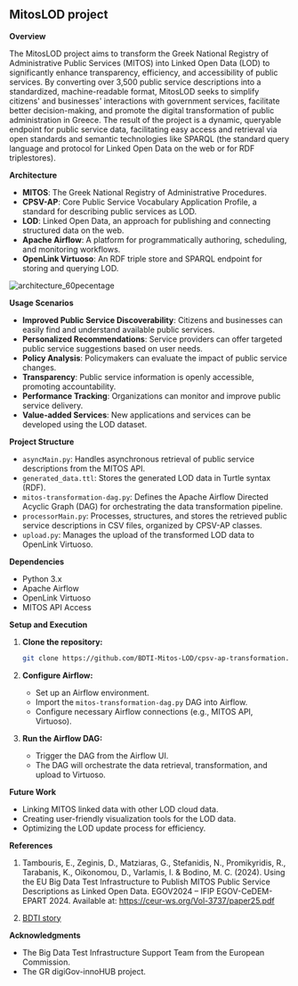 ## MitosLOD project

**Overview**

The MitosLOD project aims to transform the Greek National Registry of Administrative Public Services (MITOS) into Linked Open Data (LOD) to significantly enhance transparency, efficiency, and accessibility of public services. By converting over 3,500 public service descriptions into a standardized, machine-readable format, MitosLOD seeks to simplify citizens' and businesses' interactions with government services, facilitate better decision-making, and promote the digital transformation of public administration in Greece. The result of the project is a dynamic, queryable endpoint for public service data, facilitating easy access and retrieval via open standards and semantic technologies like SPARQL (the standard query language and protocol for Linked Open Data on the web or for RDF triplestores). 


**Architecture**
*   **MITOS**: The Greek National Registry of Administrative Procedures.
*   **CPSV-AP**: Core Public Service Vocabulary Application Profile, a standard for describing public services as LOD.
*   **LOD**: Linked Open Data, an approach for publishing and connecting structured data on the web.
*   **Apache Airflow**: A platform for programmatically authoring, scheduling, and monitoring workflows.
*   **OpenLink Virtuoso**: An RDF triple store and SPARQL endpoint for storing and querying LOD.

![architecture_60pecentage](https://github.com/user-attachments/assets/8d84f50a-b310-4754-961d-04edd896e38b)

**Usage Scenarios**

*   **Improved Public Service Discoverability**: Citizens and businesses can easily find and understand available public services.
*   **Personalized Recommendations**: Service providers can offer targeted public service suggestions based on user needs.
*   **Policy Analysis**: Policymakers can evaluate the impact of public service changes.
*   **Transparency**: Public service information is openly accessible, promoting accountability.
*   **Performance Tracking**: Organizations can monitor and improve public service delivery.
*   **Value-added Services**: New applications and services can be developed using the LOD dataset.


**Project Structure**

*   `asyncMain.py`: Handles asynchronous retrieval of public service descriptions from the MITOS API.
*   `generated_data.ttl`: Stores the generated LOD data in Turtle syntax (RDF).
*   `mitos-transformation-dag.py`: Defines the Apache Airflow Directed Acyclic Graph (DAG) for orchestrating the data transformation pipeline.
*   `processorMain.py`: Processes, structures, and stores the retrieved public service descriptions in CSV files, organized by CPSV-AP classes.
*   `upload.py`: Manages the upload of the transformed LOD data to OpenLink Virtuoso.

**Dependencies**

*   Python 3.x
*   Apache Airflow
*   OpenLink Virtuoso
*   MITOS API Access

**Setup and Execution**

1.  **Clone the repository:**
    
    ```bash
    git clone https://github.com/BDTI-Mitos-LOD/cpsv-ap-transformation.git
    ```
    
2.  **Configure Airflow:**
    
    *   Set up an Airflow environment.
    *   Import the `mitos-transformation-dag.py` DAG into Airflow.
    *   Configure necessary Airflow connections (e.g., MITOS API, Virtuoso).
    
3.  **Run the Airflow DAG:**
    
    *   Trigger the DAG from the Airflow UI.
    *   The DAG will orchestrate the data retrieval, transformation, and upload to Virtuoso.
  
**Future Work**

*   Linking MITOS linked data with other LOD cloud data.
*   Creating user-friendly visualization tools for the LOD data.
*   Optimizing the LOD update process for efficiency.

**References**
1. Tambouris, E., Zeginis, D., Matziaras, G., Stefanidis, N., Promikyridis, R., Tarabanis, K., Oikonomou, D., Varlamis, I. & Bodino, M. C. (2024). Using the EU Big Data Test Infrastructure to Publish MITOS Public Service Descriptions as Linked Open Data. EGOV2024 – IFIP EGOV-CeDEM-EPART 2024. Available at: https://ceur-ws.org/Vol-3737/paper25.pdf

2. [BDTI story](https://big-data-test-infrastructure.ec.europa.eu/whats-new/news/mitoslod-pilot-story-transforming-greek-public-services-linked-open-data-2024-06-19_en)

**Acknowledgments**

*   The Big Data Test Infrastructure Support Team from the European Commission.
*   The GR digiGov-innoHUB project.

